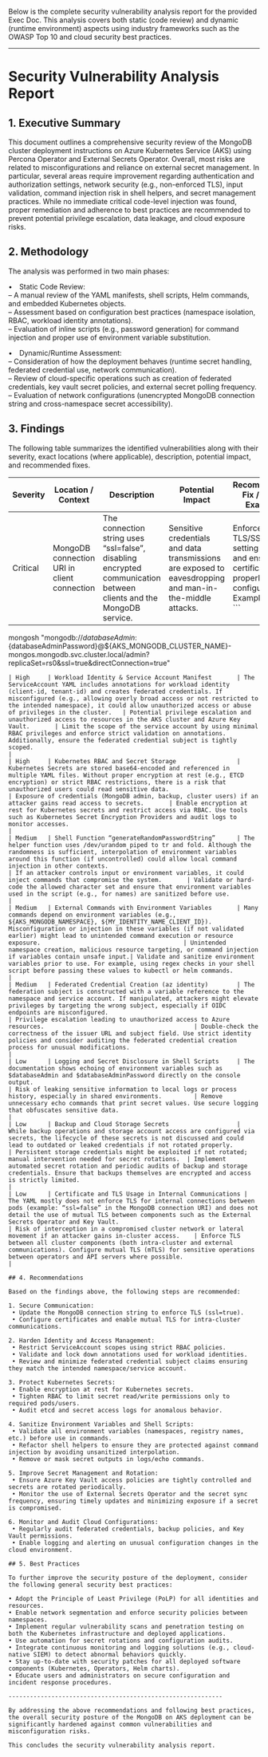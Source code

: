 Below is the complete security vulnerability analysis report for the provided Exec Doc. This analysis covers both static (code review) and dynamic (runtime environment) aspects using industry frameworks such as the OWASP Top 10 and cloud security best practices.

------------------------------------------------------------

# Security Vulnerability Analysis Report

## 1. Executive Summary

This document outlines a comprehensive security review of the MongoDB cluster deployment instructions on Azure Kubernetes Service (AKS) using Percona Operator and External Secrets Operator. Overall, most risks are related to misconfigurations and reliance on external secret management. In particular, several areas require improvement regarding authentication and authorization settings, network security (e.g., non-enforced TLS), input validation, command injection risk in shell helpers, and secret management practices. While no immediate critical code-level injection was found, proper remediation and adherence to best practices are recommended to prevent potential privilege escalation, data leakage, and cloud exposure risks.

## 2. Methodology

The analysis was performed in two main phases:

• Static Code Review:  
– A manual review of the YAML manifests, shell scripts, Helm commands, and embedded Kubernetes objects.  
– Assessment based on configuration best practices (namespace isolation, RBAC, workload identity annotations).  
– Evaluation of inline scripts (e.g., password generation) for command injection and proper use of environment variable substitution.

• Dynamic/Runtime Assessment:  
– Consideration of how the deployment behaves (runtime secret handling, federated credential use, network communication).  
– Review of cloud-specific operations such as creation of federated credentials, key vault secret policies, and external secret polling frequency.  
– Evaluation of network configurations (unencrypted MongoDB connection string and cross-namespace secret accessibility).

## 3. Findings

The following table summarizes the identified vulnerabilities along with their severity, exact locations (where applicable), description, potential impact, and recommended fixes.

| Severity | Location / Context                                 | Description                                                                                                                                                                                                                                                                                       | Potential Impact                                                                                                 | Recommended Fix / Code Example                                                                                                                                                                                                                                                                                                          |
|----------|----------------------------------------------------|---------------------------------------------------------------------------------------------------------------------------------------------------------------------------------------------------------------------------------------------------------------------------------------------------|------------------------------------------------------------------------------------------------------------------|-----------------------------------------------------------------------------------------------------------------------------------------------------------------------------------------------------------------------------------------------------------------------------------------------------------------------------------------|
| Critical | MongoDB connection URI in client connection      | The connection string uses “ssl=false”, disabling encrypted communication between clients and the MongoDB service.                                                                                                                                                                                | Sensitive credentials and data transmissions are exposed to eavesdropping and man-in-the-middle attacks.         | Enforce TLS/SSL by setting ssl=true and ensuring certificates are properly configured. Example: <br>```
mongosh "mongodb://${databaseAdmin}:${databaseAdminPassword}@${AKS_MONGODB_CLUSTER_NAME}-mongos.mongodb.svc.cluster.local/admin?replicaSet=rs0&ssl=true&directConnection=true"
```                                                                                                                  |
| High     | Workload Identity & Service Account Manifest       | The ServiceAccount YAML includes annotations for workload identity (client-id, tenant-id) and creates federated credentials. If misconfigured (e.g., allowing overly broad access or not restricted to the intended namespace), it could allow unauthorized access or abuse of privileges in the cluster.   | Potential privilege escalation and unauthorized access to resources in the AKS cluster and Azure Key Vault.       | Limit the scope of the service account by using minimal RBAC privileges and enforce strict validation on annotations. Additionally, ensure the federated credential subject is tightly scoped.                                                                                                                                |
| High     | Kubernetes RBAC and Secret Storage                 | Kubernetes Secrets are stored base64-encoded and referenced in multiple YAML files. Without proper encryption at rest (e.g., ETCD encryption) or strict RBAC restrictions, there is a risk that unauthorized users could read sensitive data.                                                    | Exposure of credentials (MongoDB admin, backup, cluster users) if an attacker gains read access to secrets.       | Enable encryption at rest for Kubernetes secrets and restrict access via RBAC. Use tools such as Kubernetes Secret Encryption Providers and audit logs to monitor accesses.                                                                                                                                                         |
| Medium   | Shell Function “generateRandomPasswordString”      | The helper function uses /dev/urandom piped to tr and fold. Although the randomness is sufficient, interpolation of environment variables around this function (if uncontrolled) could allow local command injection in other contexts.                                                       | If an attacker controls input or environment variables, it could inject commands that compromise the system.       | Validate or hard-code the allowed character set and ensure that environment variables used in the script (e.g., for names) are sanitized before use.                                                                                                                                                                                 |
| Medium   | External Commands with Environment Variables       | Many commands depend on environment variables (e.g., ${AKS_MONGODB_NAMESPACE}, ${MY_IDENTITY_NAME_CLIENT_ID}). Misconfiguration or injection in these variables (if not validated earlier) might lead to unintended command execution or resource exposure.                                        | Unintended namespace creation, malicious resource targeting, or command injection if variables contain unsafe input.| Validate and sanitize environment variables prior to use. For example, using regex checks in your shell script before passing these values to kubectl or helm commands.                                                                                                                                                           |
| Medium   | Federated Credential Creation (az identity)        | The federation subject is constructed with a variable reference to the namespace and service account. If manipulated, attackers might elevate privileges by targeting the wrong subject, especially if OIDC endpoints are misconfigured.                                                         | Privilege escalation leading to unauthorized access to Azure resources.                                          | Double-check the correctness of the issuer URL and subject field. Use strict identity policies and consider auditing the federated credential creation process for unusual modifications.                                                                                                                                         |
| Low      | Logging and Secret Disclosure in Shell Scripts     | The documentation shows echoing of environment variables such as $databaseAdmin and $databaseAdminPassword directly on the console output.                                                                                                                                                     | Risk of leaking sensitive information to local logs or process history, especially in shared environments.         | Remove unnecessary echo commands that print secret values. Use secure logging that obfuscates sensitive data.                                                                                                                                                                                                                         |
| Low      | Backup and Cloud Storage Secrets                   | While backup operations and storage account access are configured via secrets, the lifecycle of these secrets is not discussed and could lead to outdated or leaked credentials if not rotated properly.                                                                                        | Persistent storage credentials might be exploited if not rotated; manual intervention needed for secret rotations.  | Implement automated secret rotation and periodic audits of backup and storage credentials. Ensure that backups themselves are encrypted and access is strictly limited.                                                                                                                                                             |
| Low      | Certificate and TLS Usage in Internal Communications | The YAML mostly does not enforce TLS for internal connections between pods (example: “ssl=false” in the MongoDB connection URI) and does not detail the use of mutual TLS between components such as the External Secrets Operator and Key Vault.                                              | Risk of interception in a compromised cluster network or lateral movement if an attacker gains in-cluster access.    | Enforce TLS between all cluster components (both intra-cluster and external communications). Configure mutual TLS (mTLS) for sensitive operations between operators and API servers where possible.                                                                                                                              |

## 4. Recommendations

Based on the findings above, the following steps are recommended:

1. Secure Communication:  
 • Update the MongoDB connection string to enforce TLS (ssl=true).  
 • Configure certificates and enable mutual TLS for intra-cluster communications.

2. Harden Identity and Access Management:  
 • Restrict ServiceAccount scopes using strict RBAC policies.  
 • Validate and lock down annotations used for workload identities.  
 • Review and minimize federated credential subject claims ensuring they match the intended namespace/service account.

3. Protect Kubernetes Secrets:  
 • Enable encryption at rest for Kubernetes secrets.  
 • Tighten RBAC to limit secret read/write permissions only to required pods/users.  
 • Audit etcd and secret access logs for anomalous behavior.

4. Sanitize Environment Variables and Shell Scripts:  
 • Validate all environment variables (namespaces, registry names, etc.) before use in commands.  
 • Refactor shell helpers to ensure they are protected against command injection by avoiding unsanitized interpolation.  
 • Remove or mask secret outputs in logs/echo commands.

5. Improve Secret Management and Rotation:  
 • Ensure Azure Key Vault access policies are tightly controlled and secrets are rotated periodically.  
 • Monitor the use of External Secrets Operator and the secret sync frequency, ensuring timely updates and minimizing exposure if a secret is compromised.

6. Monitor and Audit Cloud Configurations:  
 • Regularly audit federated credentials, backup policies, and Key Vault permissions.  
 • Enable logging and alerting on unusual configuration changes in the cloud environment.

## 5. Best Practices

To further improve the security posture of the deployment, consider the following general security best practices:

• Adopt the Principle of Least Privilege (PoLP) for all identities and resources.  
• Enable network segmentation and enforce security policies between namespaces.  
• Implement regular vulnerability scans and penetration testing on both the Kubernetes infrastructure and deployed applications.  
• Use automation for secret rotations and configuration audits.  
• Integrate continuous monitoring and logging solutions (e.g., cloud-native SIEM) to detect abnormal behaviors quickly.  
• Stay up-to-date with security patches for all deployed software components (Kubernetes, Operators, Helm charts).  
• Educate users and administrators on secure configuration and incident response procedures.

------------------------------------------------------------

By addressing the above recommendations and following best practices, the overall security posture of the MongoDB on AKS deployment can be significantly hardened against common vulnerabilities and misconfiguration risks.

This concludes the security vulnerability analysis report.